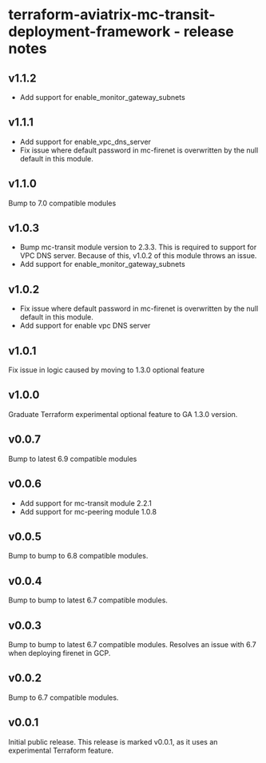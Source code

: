 # terraform-aviatrix-mc-transit-deployment-framework - release notes

## v1.1.2
- Add support for enable_monitor_gateway_subnets

## v1.1.1
- Add support for enable_vpc_dns_server
- Fix issue where default password in mc-firenet is overwritten by the null default in this module.

## v1.1.0
Bump to 7.0 compatible modules

## v1.0.3
- Bump mc-transit module version to 2.3.3. This is required to support for VPC DNS server. Because of this, v1.0.2 of this module throws an issue.
- Add support for enable_monitor_gateway_subnets

## v1.0.2
- Fix issue where default password in mc-firenet is overwritten by the null default in this module.
- Add support for enable vpc DNS server

## v1.0.1
Fix issue in logic caused by moving to 1.3.0 optional feature

## v1.0.0
Graduate Terraform experimental optional feature to GA 1.3.0 version.

## v0.0.7
Bump to latest 6.9 compatible modules

## v0.0.6
- Add support for mc-transit module 2.2.1
- Add support for mc-peering module 1.0.8

## v0.0.5
Bump to bump to 6.8 compatible modules.

## v0.0.4
Bump to bump to latest 6.7 compatible modules.

## v0.0.3
Bump to bump to latest 6.7 compatible modules. Resolves an issue with 6.7 when deploying firenet in GCP.

## v0.0.2
Bump to 6.7 compatible modules.

## v0.0.1
Initial public release. This release is marked v0.0.1, as it uses an experimental Terraform feature.